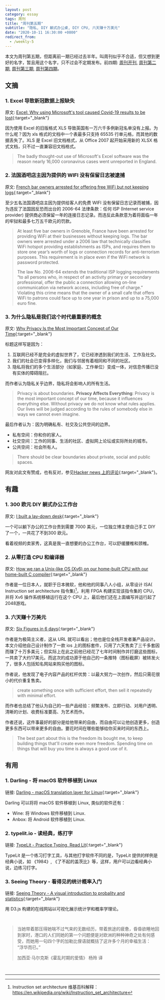 ```yaml
---
layout: post
category: essay
tags: 周刊
title: "周刊第五期"
subtitle: "隐私, DIY 躺式办公桌, DIY CPU, 六天赚十万美元"
date: "2020-10-11 16:30:00 +0800"
redirect_from:
  - /weekly-5
---
```


本文为周刊第五期，但距离前一期已经过去半年。叫周刊似乎不合适，但又想到更好的名字，暂且用这个名字，只不过会不定期发布。前四期: [周刊开刊](/weekly-1), [周刊第二期](/weekly-2), [周刊第三期](/weekly-3), [周刊第四期](/weekly-4)。

## 文摘

### 1. Excel 导致新冠数据上报缺失

原文: [Excel: Why using Microsoft's tool caused Covid-19 results to be lost](https://www.bbc.com/news/technology-54423988){:target="_blank"}

因为使用 Excel 的旧版格式 XLS 导致英国有一万六千多例新冠名单没有上报。为什么呢？因为 xls 格式的文档中一个表最多只支持 65535 行单元格，而其他的数据丢失了。XLS 是 Excel 旧文档格式，从 Office 2007 起开始采用新的 XLSX 格式文档，只不过一直兼容旧文档格式。

> The badly thought-out use of Microsoft's Excel software was the reason nearly 16,000 coronavirus cases went unreported in England.

### 2. 法国酒吧店主因为提供的 WIFI 没有保留日志被逮捕

原文: [French bar owners arrested for offering free WiFi but not keeping logs](https://www.cozyit.com/french-bar-owners-arrested-for-offering-free-wifi-but-not-keeping-logs/){:target="_blank"}

至少五名法国酒吧店主因为提供给客人的免费 WIFI 没有保留日志记录而被捕，因为违反了法国因反恐而出台的 2006-64 法律条款：任何 ISP (Internet service provider) 提供商必须保留一年的连接日志记录。而违反此条款意为着将面临一年的牢狱和最多七万五千欧元的罚款。

> At least five bar owners in Grenoble, France have been arrested for providing WiFi at their businesses without keeping logs. The bar owners were arrested under a 2006 law that technically classifies WiFi hotspot providing establishments as ISPs, and requires them to store one year’s worth of logs or connection records for anti-terrorism purposes. This requirement is in place even if the WiFi network is password protected.
> 
> The law No. 2006-64 extends the traditional ISP logging requirements “to all persons who, in respect of an activity primary or secondary professional, offer the public a connection allowing on-line communication via network access, including free of charge.” Violating this crime means that the owner of a small cafe that offers WiFi to patrons could face up to one year in prison and up to a 75,000 euro fine.

### 3. 为什么隐私是我们这个时代最重要的概念

原文: [Why Privacy Is the Most Important Concept of Our Time](https://blog.luap.info/drafts/i-built-a-lay-down-desk.html?hnn){:target="_blank"}

标题这样写是因为：

1. 互联网已经不是完全的虚拟世界了，它已经渗透到我们的生活、工作及社交。
2. 我们的社会已变得多样化，我们与邻居有着相同和不同的社区。
3. 隐私将我们的多个生活部分（如家庭、工作单位）变成一体，对信息传播已没有实体的障碍阻拦。

而作者认为隐私关乎边界，隐私将会影响人的所有生活。

> Privacy is about boundaries.
> **Privacy Affects Everything**: Privacy is the most important concept of our time, because it influences everything else. Without privacy we do not know what rules applies. Our lives will be judged according to the rules of somebody else in ways we cannot even imagine.

最后作者认为：因为明确私有、社交及公共空间的边界。

* 私有空间：你和你的家人。
* 社交空间：工作的同事、生活的社区、虚拟网上论坛或实际所处的城市。
* 公共空间：社会所有人。

> There should be clear boundaries about private, social and public spaces.

网友对此文有赞成，也有反对，参见[Hacker news 上的评论](https://news.ycombinator.com/item?id=24661271){:target="_blank"}。

## 有趣

### 1. 300 欧元 DIY 躺式办公工作台

原文: [I built a lay-down desk](https://blog.luap.info/drafts/i-built-a-lay-down-desk.html?hnn){:target="_blank"}

一个可以躺下办公的工作台贵到需要 7000 美元，一位独立博主便自己手工 DIY 了一个，一共花了不到300 欧元。

看着视频的卖家秀，这真是我一直想要的办公工作台，可以舒缓腰椎和颈椎。

### 2. 从零打造 CPU 和编译器

原文: [How we ran a Unix-like OS (Xv6) on our home-built CPU with our home-built C compiler](https://fuel.edby.coffee/posts/how-we-ported-xv6-os-to-a-home-built-cpu-with-a-home-built-c-compiler/){:target="_blank"}

作者是一位日本人，就职于日本微软，他和他的同事八人小组，从零设计 ISA(
Instruction set architecture 指令集)[^1]，利用 FPGA 构建实现该指令集的 CPU，并将 Xv6 操作系统移植运行在这个 CPU 上，最后他们还在上面编写并运行起了2048游戏。

### 3. 六天赚十万美元

原文: [Six Figures in 6 days](https://tr.af/6){:target="_blank"}

作者是为极简主义者，这从 URL 就可以看出；他也是位全栈开发者兼产品设计。本文介绍他自己设计制作了一款 ios 上的图标套件，只用了六天售卖了三千多套因而赚了十万多美元；但实际上在此之前他已经花了七年时间制作并打磨这些图标，一共卖了大约17美元。而这次的成功源于他自己的一条推特（图标截屏）被转发火了，很多人包括知名网站来购买他的图标。

作者说，他发现了电子内容产品的杠杆优势：以最大努力一次创作，然后只需花很小的代价重复售卖。

> create something once with sufficient effort, then sell it repeatedly with minimal effort.

而作者也总结了他认为自己的一些产品经验：频繁发布、立即行动、对用户透明、清晰的计划、收费标准要高、为艺术而作。

作者还说，这件事最好的部分是给他带来的自由，而自由可以让他创造更多，创造更多东西可以带来更多的自由。要花时间在哪些能够给你买来时间的东西上。

> The best part about this is the freedom its bought me, to keep building things that'll create even more freedom. Spending time on things that will buy you time is always a good use of it.

## 有用

### 1. Darling - 将 macOS 软件移植到 Linux

链接: [Darling - macOS translation layer for Linux](https://www.darlinghq.org/){:target="_blank"}

Darling 可以将将 macOS 软件移植到 Linux, 类似的软件还有：

* Wine: 将 Windows 软件移植到 Linux.
* Anbox: 将 Android 软件移植到 Linux.

### 2. typelit.io - 读经典，练打字

链接: [TypeLit - Practice Typing, Read Lit](https://www.typelit.io/){:target="_blank"}

TypeLit 是一个练习打字工具，与其他打字软件不同的是，TypeLit 提供的样例是经典小说，如 《1984》, 《了不起的盖茨比》等，这样，用户可以边看经典小说，边练习打字。

### 3. Seeing Theory - 看得见的统计概率入门

链接: [Seeing Theory - A visual introduction to probality and statistics](https://seeing-theory.brown.edu/index.html){:target="_blank"}

用 D3.js 构建的在线网站以可视化展示统计学和概率学理论。

<br />

> 当她带着那压得她喘不过气来的无数经历，带着旅途的疲惫，昏昏欲睡地回到家时，港口的人们同她的第一个问题便是对欧洲的种种神奇之处有何感受，而她用一句四个字的加勒比俚语就概括了这许多个月的幸福生活：    
> “浮华而已。”        
>
> 加西亚·马尔克斯《霍乱时期的爱情》 杨玲 译   

<br />

********************************************* 

[^1]: Instruction set architecture 维基百科解释： https://en.wikipedia.org/wiki/Instruction_set_architecture
